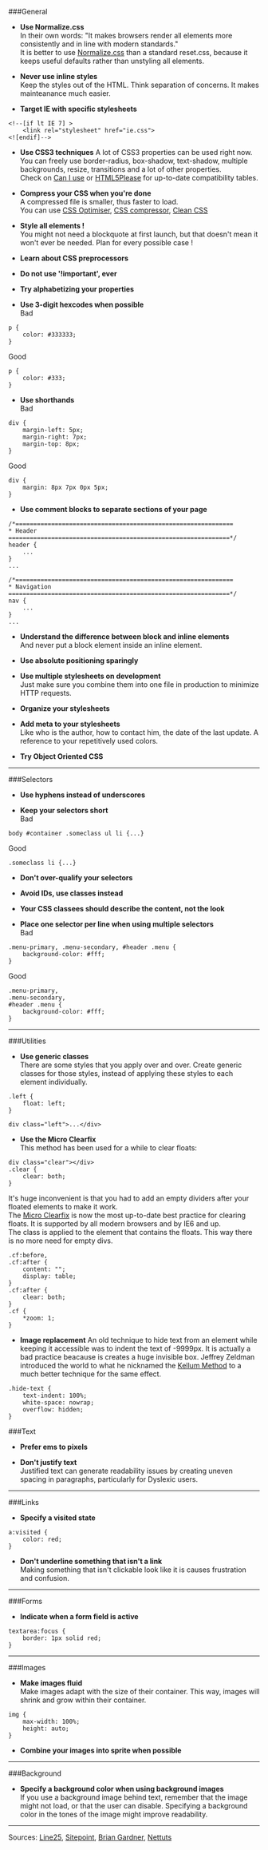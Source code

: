 ###General  

- **Use Normalize.css**  
In their own words: "It makes browsers render all elements more consistently and in line with modern standards."  
It is better to use [Normalize.css](http://necolas.github.io/normalize.css/)   than a standard reset.css, because it keeps useful defaults rather than unstyling all elements.  

- **Never use inline styles**  
Keep the styles out of the HTML. Think separation of concerns. It makes mainteanance much easier.  

- **Target IE with specific stylesheets**  
```
<!--[if lt IE 7] >
    <link rel="stylesheet" href="ie.css">
<![endif]-->
```  

- **Use CSS3 techniques**
A lot of CSS3 properties can be used right now. You can freely use border-radius, box-shadow, text-shadow, multiple backgrounds, resize, transitions and a lot of other properties.  
Check on [Can I use](http://caniuse.com/) or [HTML5Please](http://html5please.com/#css) for up-to-date compatibility tables.


- **Compress your CSS when you're done**  
A compressed file is smaller, thus faster to load.  
You can use [CSS Optimiser](http://www.cssoptimiser.com/), [CSS compressor](http://www.cssdrive.com/index.php/main/csscompressor/), [Clean CSS](http://www.cleancss.com/)  

- **Style all elements !**  
You might not need a blockquote at first launch, but that doesn't mean it won't ever be needed. Plan for every possible case !

- **Learn about CSS preprocessors**

- **Do not use '!important', ever**

- **Try alphabetizing your properties**

- **Use 3-digit hexcodes when possible**  
Bad
```
p {
    color: #333333;
}
```
Good
```
p {
	color: #333;
}
```

- **Use shorthands**  
Bad
```
div {
	margin-left: 5px;  
    margin-right: 7px;  
    margin-top: 8px;
}
```

Good
```
div {
	margin: 8px 7px 0px 5px;
}
```

- **Use comment blocks to separate sections of your page**  
```
/*=============================================================
* Header
==============================================================*/
header {
	...
}
...

/*=============================================================
* Navigation
==============================================================*/
nav {
	...	
}
...
```

- **Understand the difference between block and inline elements**  
And never put a block element inside an inline element.  

- **Use absolute positioning sparingly**

- **Use multiple stylesheets on development**  
Just make sure you combine them into one file in production to minimize HTTP requests.

- **Organize your stylesheets**

- **Add meta to your stylesheets**  
Like who is the author, how to contact him, the date of the last update. A reference to your repetitively used colors. 

- **Try Object Oriented CSS**


***

###Selectors

- **Use hyphens instead of underscores**

- **Keep your selectors short**  
Bad 
```
body #container .someclass ul li {...}  
```

Good 
```
.someclass li {...}  
```

- **Don't over-qualify your selectors**  

- **Avoid IDs, use classes instead**

- **Your CSS classees should describe the content, not the look**

- **Place one selector per line when using multiple selectors**  
Bad 
```
.menu-primary, .menu-secondary, #header .menu {
	background-color: #fff;
}
```

Good
```
.menu-primary,
.menu-secondary,
#header .menu {
	background-color: #fff;
}
```

***

###Utilities  

- **Use generic classes**  
There are some styles that you apply over and over. Create generic classes for those styles, instead of applying these styles to each element individually.
```
.left {
	float: left;
}

div class="left">...</div>
```
  

- **Use the Micro Clearfix**  
This method has been used for a while to clear floats:  
```
div class="clear"></div>
.clear {
	clear: both;
}
```  

It's huge inconvenient is that you had to add an empty dividers after your floated elements to make it work.  
The [Micro Clearfix](http://nicolasgallagher.com/micro-clearfix-hack/) is now the most up-to-date best practice for clearing floats. It is supported by all modern browsers and by IE6 and up.  
The class is applied to the element that contains the floats. This way there is no more need for empty divs.  
```
.cf:before,
.cf:after {
    content: "";
    display: table;
}
.cf:after {
    clear: both;
}
.cf {
    *zoom: 1;
}
```

- **Image replacement**
An old technique to hide text from an element while keeping it accessible was to indent the text of -9999px. It is actually a bad practice beacause is creates a huge invisible box. Jeffrey Zeldman introduced the world to what he nicknamed the [Kellum Method](http://www.zeldman.com/2012/03/01/replacing-the-9999px-hack-new-image-replacement/) to a much better technique for the same effect.  
```
.hide-text {
    text-indent: 100%;
    white-space: nowrap;
    overflow: hidden;
}
```

###Text

- **Prefer ems to pixels**

- **Don't justify text**  
Justified text can generate readability issues by creating uneven spacing in paragraphs, particularly for Dyslexic users.

***

###Links

- **Specify a visited state**  
```
a:visited {
    color: red;
}
```

- **Don't underline something that isn't a link**  
Making something that isn't clickable look like it is causes frustration and confusion.  

***

###Forms 

- **Indicate when a form field is active**  
```
textarea:focus {  
    border: 1px solid red;
}
```

***

###Images

- **Make images fluid**  
Make images adapt with the size of their container. This way, images will shrink and grow within their container.  
```
img {
	max-width: 100%;
	height: auto;
}
```

- **Combine your images into sprite when possible**

***

###Background

- **Specify a background color when using background images**  
If you use a background image behind text, remember that the image might not load, or that the user can disable. Specifying a background color in the tones of the image might improve readability.  

*** 
Sources: [Line25](http://line25.com/articles/10-usability-crimes-you-really-shouldnt-commit), [Sitepoint](http://www.sitepoint.com/css-architectures-new-best-practices/), [Brian Gardner](http://www.briangardner.com/code/css-best-practices/), [Nettuts](http://net.tutsplus.com/tutorials/html-css-techniques/30-css-best-practices-for-beginners/)

